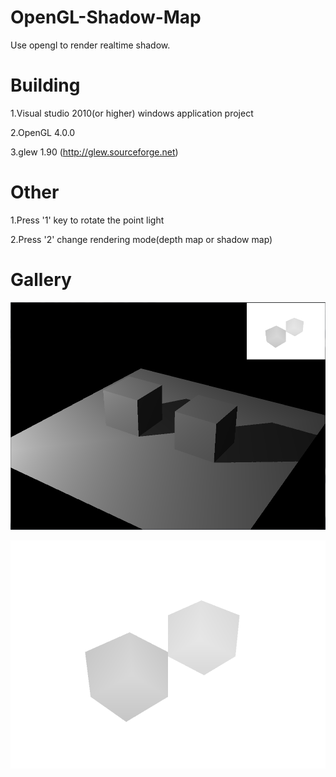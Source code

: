 # OpenGL-Shadow-Map
Use opengl to render realtime shadow.

# Building
1.Visual studio 2010(or higher) windows application project

2.OpenGL 4.0.0

3.glew 1.90 (http://glew.sourceforge.net)

# Other
1.Press '1' key to rotate the point light

2.Press '2' change rendering mode(depth map or shadow map)

# Gallery
![image](https://github.com/letletmego/OpenGL-Shadow-Map/blob/main/Gallery/ShadowMap.png)

![image](https://github.com/letletmego/OpenGL-Shadow-Map/blob/main/Gallery/DepthMap.png)
